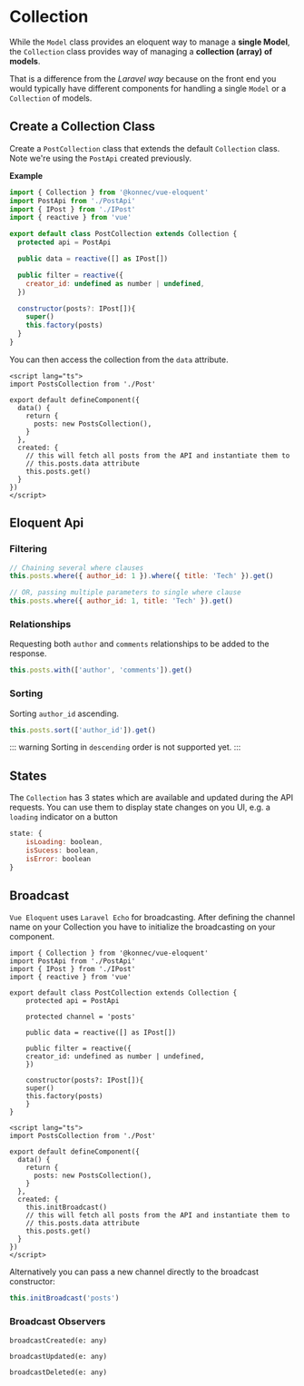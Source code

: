# Collection

While the `Model` class provides an eloquent way to manage a **single Model**,
the `Collection` class provides way of managing a **collection (array) of models**.

That is a difference from the *Laravel way* because on the front end
you would typically have different components for handling a single
`Model` or a `Collection` of models.

## Create a Collection Class
Create a `PostCollection` class that extends the default `Collection` class. Note we're using the `PostApi` 
created previously.

**Example**

```js
import { Collection } from '@konnec/vue-eloquent'
import PostApi from './PostApi'
import { IPost } from './IPost'
import { reactive } from 'vue'

export default class PostCollection extends Collection {
  protected api = PostApi

  public data = reactive([] as IPost[])

  public filter = reactive({
    creator_id: undefined as number | undefined,
  })

  constructor(posts?: IPost[]){
    super()
    this.factory(posts)
  }
}
```

You can then access the collection from the `data` attribute.

```js{2,7,13}
<script lang="ts">
import PostsCollection from './Post'

export default defineComponent({
  data() {
    return {
      posts: new PostsCollection(),
    }
  },
  created: {
    // this will fetch all posts from the API and instantiate them to
    // this.posts.data attribute
    this.posts.get()
  }
})
</script>
```

## Eloquent Api

### Filtering

```js
// Chaining several where clauses
this.posts.where({ author_id: 1 }).where({ title: 'Tech' }).get()

// OR, passing multiple parameters to single where clause
this.posts.where({ author_id: 1, title: 'Tech' }).get()
```

### Relationships

Requesting both `author` and `comments` relationships to be added to the response.

```js
this.posts.with(['author', 'comments']).get()
```

### Sorting

Sorting `author_id` ascending.

```js
this.posts.sort(['author_id']).get()
```
::: warning
Sorting in `descending` order is not supported yet.
:::

## States
The `Collection` has 3 states which are available and updated during the API requests. You can use them to display
state changes on you UI, e.g. a `loading` indicator on a button

```js
state: {
    isLoading: boolean,
    isSucess: boolean,
    isError: boolean
}
```

## Broadcast

`Vue Eloquent` uses `Laravel Echo` for broadcasting. After defining the channel
name on your Collection you have to initialize the broadcasting on your
component.

```js{9}
import { Collection } from '@konnec/vue-eloquent'
import PostApi from './PostApi'
import { IPost } from './IPost'
import { reactive } from 'vue'

export default class PostCollection extends Collection {
    protected api = PostApi
    
    protected channel = 'posts'
    
    public data = reactive([] as IPost[])
    
    public filter = reactive({
    creator_id: undefined as number | undefined,
    })
    
    constructor(posts?: IPost[]){
    super()
    this.factory(posts)
    }
}
```

```js{11}
<script lang="ts">
import PostsCollection from './Post'

export default defineComponent({
  data() {
    return {
      posts: new PostsCollection(),
    }
  },
  created: {
    this.initBroadcast()
    // this will fetch all posts from the API and instantiate them to
    // this.posts.data attribute
    this.posts.get()
  }
})
</script>
```

Alternatively you can pass a new channel directly to the broadcast constructor:
```js
this.initBroadcast('posts')
```


### Broadcast Observers

`broadcastCreated(e: any)`

`broadcastUpdated(e: any)`

`broadcastDeleted(e: any)`
